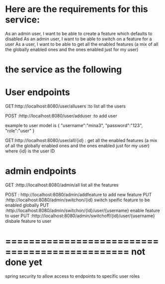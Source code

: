 Here are the requirements for this service:
===========================================
As an admin user, I want to be able to create a feature which defaults to disabled
As an admin user, I want to be able to switch on a feature for a user
As a user, I want to be able to get all the enabled features (a mix of all the globally enabled ones and the ones enabled just for my user)


the service as the following 
============================


User endpoints
=============
GET:http://localhost:8080/user/allusers :to list all the users

POST :http://localhost:8080/user/adduser :to add user 

example to user model is 
{
"username":"mina3",
"password":"123",
"role":"user"
}


GET:http://localhost:8080/user/all/{id} : get all the enabled features (a mix of all the globally enabled ones and the ones enabled just for my user) where {id} is the user ID

admin endpoints
===============

GET :http://localhost:8080/admin/all list all the features

POST : http://localhost:8080/admin/addfeature to add new feature 
PUT :http://localhost:8080/admin/switchon/{id} switch speific feature to be enabled globally
PUT :http://localhost:8080/admin/switchon/{id}/user/{username} enable feature to user
PUT :http://localhost:8080/admin/switchoff/{id}/user/{username} disbale feature to user


===============================================
not done yet
========
 spring security to allow access to endpoints to specific user roles

